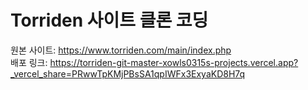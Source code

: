 # Torriden 사이트 클론 코딩

원본 사이트: https://www.torriden.com/main/index.php
<br />
배포 링크: https://torriden-git-master-xowls0315s-projects.vercel.app?_vercel_share=PRwwTpKMjPBsSA1qpIWFx3ExyaKD8H7q

